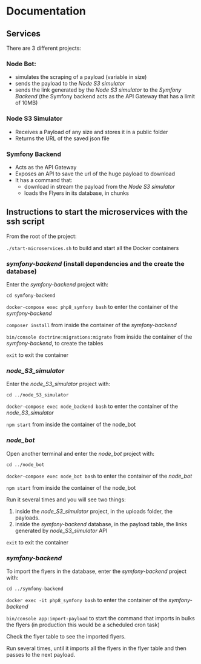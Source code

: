 # Documentation

## Services

There are 3 different projects:

### Node Bot: 
- simulates the scraping of a payload (variable in size)
- sends the payload to the *Node S3 simulator*
- sends the link generated by the *Node S3 simulator* to the *Symfony Backend* (the Symfony backend acts as the API Gateway that has a limit of 10MB)  

### Node S3 Simulator
- Receives a Payload of any size and stores it in a public folder
- Returns the URL of the saved json file

### Symfony Backend
- Acts as the API Gateway
- Exposes an API to save the url of the huge payload to download
- It has a command that:
  - download in stream the payload from the *Node S3 simulator*
  - loads the Flyers in its database, in chunks

## Instructions to start the microservices with the ssh script
From the root of the project:

`./start-microservices.sh` to build and start all the Docker containers 

### _symfony-backend_ (install dependencies and the create the database)
Enter the _symfony-backend_ project with:

`cd symfony-backend`

`docker-compose exec php8_symfony bash` to enter the container of the _symfony-backend_

`composer install` from inside the container of the _symfony-backend_

`bin/console doctrine:migrations:migrate` from inside the container of the _symfony-backend_, to create the tables

`exit` to exit the container

### _node_S3_simulator_
Enter the _node_S3_simulator_ project with:

`cd ../node_S3_simulator`

`docker-compose exec node_backend bash` to enter the container of the _node_S3_simulator_

`npm start` from inside the container of the node_bot

### _node_bot_
Open another terminal and enter the _node_bot_ project with:

`cd ../node_bot`

`docker-compose exec node_bot bash` to enter the container of the _node_bot_

`npm start` from inside the container of the node_bot

Run it several times and you will see two things: 

1. inside the _node_S3_simulator_ project, in the uploads folder, the payloads.
2. inside the _symfony-backend_ database, in the payload table, the links generated by _node_S3_simulator_ API

`exit` to exit the container

### _symfony-backend_
To import the flyers in the database, enter the _symfony-backend_ project with:

`cd ../symfony-backend`

`docker exec -it php8_symfony bash` to enter the container of the _symfony-backend_

`bin/console app:import-payload` to start the command that imports in bulks the flyers (in production this would be a scheduled cron task)

Check the flyer table to see the imported flyers.

Run several times, until it imports all the flyers in the flyer table and then passes to the next payload.

